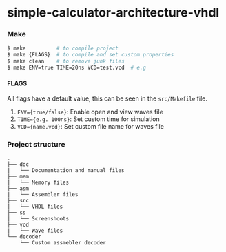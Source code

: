 # simple-calculator-architecture-vhdl

### Make

```bash
$ make 			# to compile project
$ make {FLAGS}	# to compile and set custom properties
$ make clean	# to remove junk files
$ make ENV=true TIME=20ns VCD=test.vcd	# e.g
```
#### FLAGS
All flags have a default value, this can be seen in the `src/Makefile` file.

1. `ENV={true/false}`: 	Enable open and view waves file
2. `TIME={e.g. 100ns}`: Set custom time for simulation
3. `VCD={name.vcd}`:	Set custom file name for waves file

### Project structure
```
.
├── doc
|   └── Documentation and manual files
├── mem
|   └── Memory files
├── asm
|   └── Assembler files
├── src
|   └── VHDL files
├── ss
|   └── Screenshoots
├── vcd
|   └── Wave files
└── decoder
    └── Custom assmebler decoder
```
